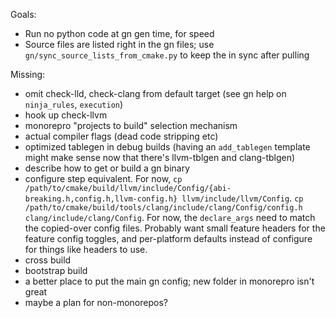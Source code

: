 Goals:
- Run no python code at gn gen time, for speed
- Source files are listed right in the gn files; use
  `gn/sync_source_lists_from_cmake.py` to keep the in sync after pulling

Missing:
- omit check-lld, check-clang from default target
  (see gn help on `ninja_rules`, `execution`)
- hook up check-llvm
- monorepro "projects to build" selection mechanism
- actual compiler flags (dead code stripping etc)
- optimized tablegen in debug builds (having an `add_tablegen` template might
  make sense now that there's llvm-tblgen and clang-tblgen)
- describe how to get or build a gn binary
- configure step equivalent. For now,
  `cp /path/to/cmake/build/llvm/include/Config/{abi-breaking.h,config.h,llvm-config.h} llvm/include/llvm/Config`.
  `cp /path/to/cmake/build/tools/clang/include/clang/Config/config.h clang/include/clang/Config`.
  For now, the `declare_args` need to match the copied-over config files.
  Probably want small feature headers for the feature config toggles, and
  per-platform defaults instead of configure for things like headers to use.
- cross build
- bootstrap build
- a better place to put the main gn config; new folder in monorepro isn't great
- maybe a plan for non-monorepos?
